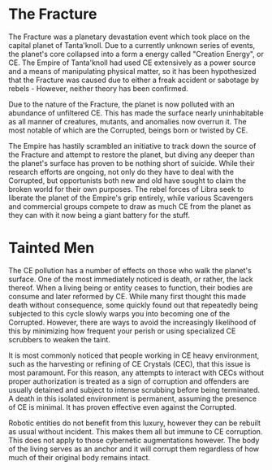 # The Fracture
The Fracture was a planetary devastation event which took place on the capital planet of Tanta'knoll. Due to a currently unknown series of events, the planet's core collapsed into a form a energy called "Creation Energy", or CE. The Empire of Tanta'knoll had used CE extensively as a power source and a means of manipulating physical matter, so it has been hypothesized that the Fracture was caused due to either a freak accident or sabotage by rebels - However, neither theory has been confirmed.

Due to the nature of the Fracture, the planet is now polluted with an abundance of unfiltered CE. This has made the surface nearly uninhabitable as all manner of creatures, mutants, and anomalies now overrun it. The most notable of which are the Corrupted, beings born or twisted by CE.
    
The Empire has hastily scrambled an initiative to track down the source of the Fracture and attempt to restore the planet, but diving any deeper than the planet's surface has proven to be nothing short of suicide. While their research efforts are ongoing, not only do they have to deal with the Corrupted, but opportunists both new and old have sought to claim the broken world for their own purposes. The rebel forces of Libra seek to liberate the planet of the Empire's grip entirely, while various Scavengers and commercial groups compete to draw as much CE from the planet as they can with it now being a giant battery for the stuff.

# Tainted Men
The CE pollution has a number of effects on those who walk the planet's surface. One of the most immediately noticed is death, or rather, the lack thereof. When a living being or entity ceases to function, their bodies are consume and later reformed by CE. While many first thought this made death without consequence, some quickly found out that repeatedly being subjected to this cycle slowly warps you into becoming one of the Corrupted. However, there are ways to avoid the increasingly likelihood of this by minimizing how frequent your perish or using specialized CE scrubbers to weaken the taint.

It is most commonly noticed that people working in CE heavy environment, such as the harvesting or refining of CE Crystals (CEC), that this issue is most paramount. For this reason, any attempts to interact with CECs without proper authorization is treated as a sign of corruption and offenders are usually detained and subject to intense scrubbing before being terminated. A death in this isolated environment is permanent, assuming the presence of CE is minimal. It has proven effective even against the Corrupted.
    
Robotic entities do not benefit from this luxury, however they can be rebuilt as usual without incident. This makes them all but immune to CE corruption. This does not apply to those cybernetic augmentations however. The body of the living serves as an anchor and it will corrupt them regardless of how much of their original body remains intact.
